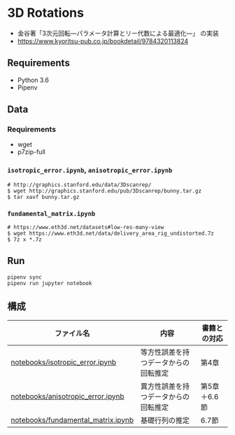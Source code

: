 # 3D Rotations
- 金谷著「3次元回転―パラメータ計算とリー代数による最適化―」 の実装
- https://www.kyoritsu-pub.co.jp/bookdetail/9784320113824

## Requirements
- Python 3.6
- Pipenv

## Data

### Requirements
- wget
- p7zip-full

### `isotropic_error.ipynb`, `anisotropic_error.ipynb`

```terminal
# http://graphics.stanford.edu/data/3Dscanrep/
$ wget http://graphics.stanford.edu/pub/3Dscanrep/bunny.tar.gz
$ tar xavf bunny.tar.gz
```

### `fundamental_matrix.ipynb`

```terminal
# https://www.eth3d.net/datasets#low-res-many-view
$ wget https://www.eth3d.net/data/delivery_area_rig_undistorted.7z
$ 7z x *.7z
```

## Run

```terminal
pipenv sync
pipenv run jupyter notebook
```

## 構成

|ファイル名|内容|書籍との対応
|----------|----|------------
|[notebooks/isotropic\_error.ipynb](https://github.com/eduidl/3d-rotations/blob/master/notebooks/isotropic_error.ipynb)|等方性誤差を持つデータからの回転推定|第4章
|[notebooks/anisotropic\_error.ipynb](https://github.com/eduidl/3d-rotations/blob/master/notebooks/anisotropic_error.ipynb)|異方性誤差を持つデータからの回転推定|第5章＋6.6節
|[notebooks/fundamental\_matrix.ipynb](https://github.com/eduidl/3d-rotations/blob/master/notebooks/fundamental_matrix.ipynb)|基礎行列の推定|6.7節
